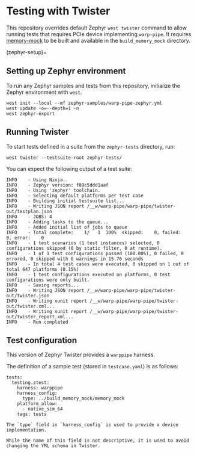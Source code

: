 # Testing with Twister

This repository overrides default Zephyr `west twister` command to allow running tests that requires PCIe device implementing `warp-pipe`.
It requires [memory-mock](#memory-mock) to be built and available in the `build_memory_mock` directory.

(zephyr-setup)=
## Setting up Zephyr environment

To run any Zephyr samples and tests from this repository, initialize the Zephyr environment with `west`.

```
west init --local --mf zephyr-samples/warp-pipe-zephyr.yml
west update -o=--depth=1 -n
west zephyr-export
```

## Running Twister

To start tests defined in a suite from the `zephyr-tests` directory, run:

```
west twister --testsuite-root zephyr-tests/
```

You can expect the following output of a test suite:

```
INFO    - Using Ninja..
INFO    - Zephyr version: f89c5ddd1aaf
INFO    - Using 'zephyr' toolchain.
INFO    - Selecting default platforms per test case
INFO    - Building initial testsuite list...
INFO    - Writing JSON report /__w/warp-pipe/warp-pipe/twister-out/testplan.json
INFO    - JOBS: 4
INFO    - Adding tasks to the queue...
INFO    - Added initial list of jobs to queue
INFO    - Total complete:    1/   1  100%  skipped:    0, failed:    0, error:    0
INFO    - 1 test scenarios (1 test instances) selected, 0 configurations skipped (0 by static filter, 0 at runtime).
INFO    - 1 of 1 test configurations passed (100.00%), 0 failed, 0 errored, 0 skipped with 0 warnings in 15.76 seconds
INFO    - In total 4 test cases were executed, 0 skipped on 1 out of total 647 platforms (0.15%)
INFO    - 1 test configurations executed on platforms, 0 test configurations were only built.
INFO    - Saving reports...
INFO    - Writing JSON report /__w/warp-pipe/warp-pipe/twister-out/twister.json
INFO    - Writing xunit report /__w/warp-pipe/warp-pipe/twister-out/twister.xml...
INFO    - Writing xunit report /__w/warp-pipe/warp-pipe/twister-out/twister_report.xml...
INFO    - Run completed
```

## Test configuration

This version of Zephyr Twister provides a `warppipe` harness.

The definition of a sample test (stored in `testcase.yaml`) is as follows:

```
tests:
  testing.ztest:
    harness: warppipe
    harness_config:
      type: ../build_memory_mock/memory_mock
    platform_allow:
      - native_sim_64
    tags: tests
```

```{note}
The `type` field in `harness_config` is used to provide a device implementation.

While the name of this field is not descriptive, it is used to avoid changing the YML schema in Twister.
```